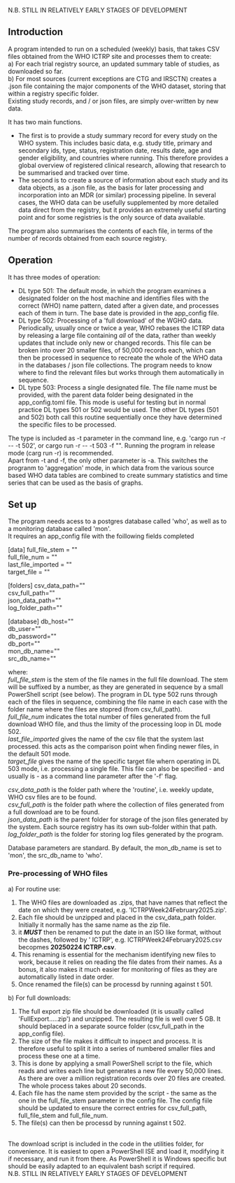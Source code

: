 N.B. STILL IN RELATIVELY EARLY STAGES OF DEVELOPMENT

<h2>Introduction</h2>
A program intended to run on a scheduled (weekly) basis, that takes CSV files obtained from the WHO ICTRP site and processes them to create:<br/> 
a) For each trial registry source, an updated summary table of studies, as downloaded so far.<br/> 
b) For most sources (current exceptions are CTG and IRSCTN) creates a .json file containing the major components of the WHO dataset, storing that within a registry specific folder.<br/> 
Existing study records, and / or json files, are simply over-written by new data.

It has two main functions. 
<ul>
<li> The first is to provide a study summary record for every study on the WHO system. This includes basic data, e.g. study title, primary and secondary ids, type, status, registration date, results date, age and gender eligibility, and countries where running. This therefore provides a global overview of registered clinical research, allowing that research to be summarised and tracked over time.</li>
<li> The second is to create a source of information about each study and its data objects, as a .json file, as the basis for later processing and incorporation into an MDR (or similar) processing pipeline. In several cases, the WHO data can be usefully supplemented by more detailed data direct from the registry, but it provides an extremely useful starting point and for some registries is the only source of data available. </li>
</li>
</ul>
The program also summarises the contents of each file, in terms of the number of records obtained from each source registry.

<h2>Operation</h2>
It has three modes of operation:
<ul>
<li> DL type 501: The default mode, in which the program examines a designated folder on the host machine and identifies files with the correct (WHO) name pattern, dated after a given date, and processes each of them in turn. The base date is provided in the app_config file.</li>
<li> DL type 502: Processing of a 'full download' of the WGHO data. Periodically, usually once or twice a year, WHO rebases the ICTRP data by releasing a large file containing <i>all</i> of the data, rather than weekly updates that include only new or changed records. This file can be broken into over 20 smaller files, of 50,000 records each, which can then be processed in sequence to recreate the whole of the WHO data in the databases / json file collections. The program needs to know where to find the relevant files but works through them automatically in sequence.</li>
<li> DL type 503: Process a single designated file. The file name must be provided, with the parent data folder being designated in the app_config.toml file. This mode is useful for testing but in normal practice DL types 501 or 502 would be used. The other DL types (501 and 502) both call this routine sequentially once they have determined the specific files to be processed.</li>
</ul>

The type is included as -t parameter in the command line, e.g. 'cargo run -r -- -t 502', or cargo run -r -- -t 503 -f "<file name>". Running the program in release mode (carg run -r) is recommended.<br/> 
Apart from -t and -f, the only other parameter is -a. This switches the progranm to 'aggregation' mode, in which data from the various source based WHO data tables are combined to create summary statistics and time series that can be used as the basis of graphs. 

<h2>Set up</h2>
The program needs acess to a postgres database called 'who', as well as to a monitoring database called 'mon'.<br/>
It requires an app_config file with the foillowing fields completed

[data]
full_file_stem = "" <br/> 
full_file_num = "" <br/> 
last_file_imported = "" <br/> 
target_file = "" <br/> 

[folders]
csv_data_path="" <br/> 
csv_full_path="" <br/> 
json_data_path="" <br/> 
log_folder_path="" <br/> 

[database]
db_host=""<br/> 
db_user=""<br/> 
db_password=""<br/> 
db_port=""<br/> 
mon_db_name=""<br/> 
src_db_name=""<br/> 

where: <br/> 
<i>full_file_stem</i> is the stem of the file names in the full file download. The stem will be suffixed by a number, as they are generated in sequence by a small PowerShell script (see below). The program in DL type 502 runs through each of the files in sequence, combining the file name in each case with the folder name where the files are stopred (from csv_full_path). <br/> 
<i>full_file_num</i> indicates the total number of files generated from the full download WHO file, and thus the limity of the processing loop in DL mode 502. <br/> 
<i>last_file_imported</i> gives the name of the csv file that the system last processed. this acts as the comparison point when finding newer files, in the default 501 mode. <br/> 
<i>target_file</i> gives the name of the specific target file whern operating in DL 503 mode, i.e. processing a single file. This file can also be specified - and usually is - as a command line parameter after the '-f' flag.

<i>csv_data_path</i> is the folder path where the 'routine', i.e. weekly update, WHO csv files are to be found.<br/> 
<i>csv_full_path</i> is the folder path where the collection of files generated from a full download are to be found.<br/> 
<i>json_data_path</i> is the parent folder for storage of the json files generated by the system. Each source registry has its own sub-folder within that path.<br/> 
<i>log_folder_path</i> is the folder for storing log files generated by the program.<br/> 

Database parameters are standard. By default, the mon_db_name is set to 'mon', the src_db_name to 'who'.<br/> 

<h3>Pre-processing of WHO files</h3>

a) For routine use: <br/> 
1) The WHO files are downloaded as .zips, that have names that reflect the date on which they were created, e.g. 'ICTRPWeek24February2025.zip'. <br/>
2) Each file should be unzipped and placed in the csv_data_path folder. Initially it normally has the same name as the zip file.<br/>
3) it <b><i>MUST</i></b> then be renamed to put the date in an ISO like format, without the dashes, followed by ' ICTRP', e.g. ICTRPWeek24February2025.csv becopmes <b>20250224 ICTRP.csv</b>.<br/>
4) This renaming is essential for the mechanism identifying new files to work, because it relies on reading the file dates from their names. As a bonus, it also makes it much easier for monitoring of files as they are automatically listed in date order.<br/>
5) Once renamed the file(s) can be processd by running against t 501.<br/>

b) For full downloads: <br/>
1) The full export zip file should be downloaded (it is usually called 'FullExport.....zip') and unzipped. The resulting file is well over 5 GB. It should beplaced in a separate source folder (csv_full_path in the app_config file). <br/>
2) The size of the file makes it difficult to inspect and process. It is therefore useful to split it into a series of numbered smaller files and process these one at a time.<br/>
3) This is done by applying a small PowerShell script to the file, which reads and writes each line but generates a new file every 50,000 lines. As there are over a million registration records over 20 files are created. The whole process takes about 20 seconds. <br/>
4) Each file has the name stem provided by the script - the same as the one in the full_file_stem parameter in the config file. The config fiile should be updated to ensure the correct entries for csv_full_path, full_file_stem and full_file_num.<br/>
5) The file(s) can then be processd by running against t 502.<br/>
<br/>
The download script is included in the code in the utilities folder, for convenience. It is easiest to open a PowerShell ISE and load it, modifying it if necessary, and run it from there. As PowerShell it is Windows specific but should be easily adapted to an equivalent bash script if required.
<br/>
N.B. STILL IN RELATIVELY EARLY STAGES OF DEVELOPMENT
